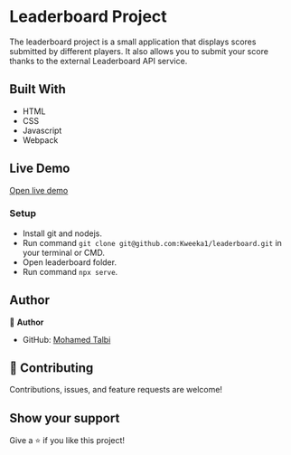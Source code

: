 # Leaderboard Project

The leaderboard project is a small application that displays scores submitted by different players. It also allows you to submit your score thanks to the external Leaderboard API service.

## Built With

- HTML
- CSS
- Javascript
- Webpack

## Live Demo

[Open live demo](https://kweeka1.github.io/leaderboard/dist/)

### Setup
- Install git and nodejs.
- Run command `git clone git@github.com:Kweeka1/leaderboard.git` in your terminal or CMD.
- Open leaderboard folder.
- Run command `npx serve`.


## Author

👤 **Author**

- GitHub: [Mohamed Talbi](https://github.com/Kweeka1)


## 🤝 Contributing

Contributions, issues, and feature requests are welcome!


## Show your support

Give a ⭐️ if you like this project!